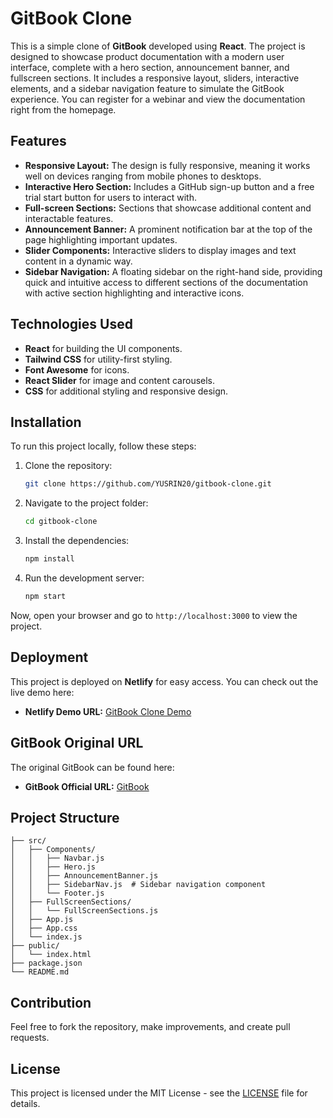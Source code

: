 
# GitBook Clone

This is a simple clone of **GitBook** developed using **React**. The project is designed to showcase product documentation with a modern user interface, complete with a hero section, announcement banner, and fullscreen sections. It includes a responsive layout, sliders, interactive elements, and a sidebar navigation feature to simulate the GitBook experience. You can register for a webinar and view the documentation right from the homepage.

## Features

- **Responsive Layout:** The design is fully responsive, meaning it works well on devices ranging from mobile phones to desktops.
- **Interactive Hero Section:** Includes a GitHub sign-up button and a free trial start button for users to interact with.
- **Full-screen Sections:** Sections that showcase additional content and interactable features.
- **Announcement Banner:** A prominent notification bar at the top of the page highlighting important updates.
- **Slider Components:** Interactive sliders to display images and text content in a dynamic way.
- **Sidebar Navigation:** A floating sidebar on the right-hand side, providing quick and intuitive access to different sections of the documentation with active section highlighting and interactive icons.

## Technologies Used

- **React** for building the UI components.
- **Tailwind CSS** for utility-first styling.
- **Font Awesome** for icons.
- **React Slider** for image and content carousels.
- **CSS** for additional styling and responsive design.

## Installation

To run this project locally, follow these steps:

1. Clone the repository:
   ```bash
   git clone https://github.com/YUSRIN20/gitbook-clone.git
   ```
2. Navigate to the project folder:
   ```bash
   cd gitbook-clone
   ```
3. Install the dependencies:
   ```bash
   npm install
   ```
4. Run the development server:
   ```bash
   npm start
   ```

Now, open your browser and go to `http://localhost:3000` to view the project.

## Deployment

This project is deployed on **Netlify** for easy access. You can check out the live demo here:

- **Netlify Demo URL:** [GitBook Clone Demo](https://git-book-clone.netlify.app/)

## GitBook Original URL

The original GitBook can be found here:

- **GitBook Official URL:** [GitBook](https://www.gitbook.com)

## Project Structure

```
├── src/
│   ├── Components/
│   │   ├── Navbar.js
│   │   ├── Hero.js
│   │   ├── AnnouncementBanner.js
│   │   ├── SidebarNav.js  # Sidebar navigation component
│   │   └── Footer.js
│   ├── FullScreenSections/
│   │   └── FullScreenSections.js
│   ├── App.js
│   ├── App.css
│   └── index.js
├── public/
│   └── index.html
├── package.json
└── README.md
```

## Contribution

Feel free to fork the repository, make improvements, and create pull requests.

## License

This project is licensed under the MIT License - see the [LICENSE](LICENSE) file for details.